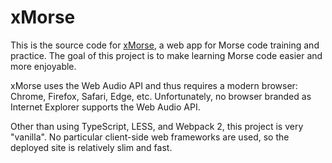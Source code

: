 # xMorse

This is the source code for [xMorse](http://xmorse.com), a web app for Morse code training and practice. The goal of this project is to make learning Morse code easier and more enjoyable.

xMorse uses the Web Audio API and thus requires a modern browser: Chrome, Firefox, Safari, Edge, etc. Unfortunately, no browser branded as Internet Explorer supports the Web Audio API.

Other than using TypeScript, LESS, and Webpack 2, this project is very "vanilla". No particular client-side web frameworks are used, so the deployed site is relatively slim and fast.
